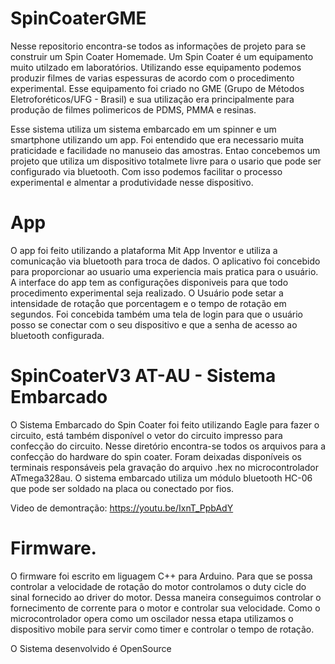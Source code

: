 # SpinCoaterGME

Nesse repositorio encontra-se todos as informações de projeto para se construir um Spin Coater Homemade.
Um Spin Coater é um equipamento muito utilzado em laboratórios. Utilizando esse equipamento podemos
produzir filmes de varias espessuras de acordo com o procedimento experimental. Esse equipamento foi criado
no GME (Grupo de Métodos Eletroforéticos/UFG - Brasil) e sua utilização era principalmente para produção de filmes
polimericos de PDMS, PMMA e resinas. 

Esse sistema utiliza um sistema embarcado em um spinner e um smartphone utilizando um app.
Foi entendido que era necessario muita praticidade e facilidade no manuseio das amostras.
Entao concebemos um projeto que utiliza um dispositivo totalmete livre para o usario que pode ser configurado
via bluetooth. Com isso podemos facilitar o processo experimental e almentar a produtividade nesse dispositivo.


# App

O app foi feito utilizando a plataforma Mit App Inventor e utiliza a comunicação via bluetooth para troca de dados.
O aplicativo foi concebido para proporcionar ao usuario uma experiencia mais pratica para o usuário.
A interface do app tem as configurações disponiveis para que todo procedimento experimental seja realizado.
O Usuário pode setar a intensidade de rotaçåo que porcentagem e o tempo de rotação em segundos.
Foi concebida também uma tela de login para que o usuário posso se conectar com o seu dispositivo e que a senha
de acesso ao bluetooth configurada.


# SpinCoaterV3 AT-AU - Sistema Embarcado


O Sistema Embarcado do Spin Coater foi feito utilizando Eagle para fazer o circuito, está também disponível o vetor do circuito impresso
para confecção do circuito. Nesse diretório encontra-se todos os arquivos para a confecção do hardware do spin coater. 
Foram deixadas disponíveis os terminais responsáveis pela gravação do arquivo .hex no microcontrolador ATmega328au. 
O sistema embarcado utiliza um módulo bluetooth HC-06 que pode ser soldado na placa ou conectado por fios.


Video de demontração:
https://youtu.be/IxnT_PpbAdY


# Firmware.

O firmware foi escrito em liguagem C++ para Arduino. Para que se possa controlar a velocidade de rotação do motor
controlamos o duty cicle do sinal fornecido ao driver do motor. Dessa maneira conseguimos controlar o fornecimento 
de corrente para o motor e controlar sua velocidade. Como o microcontrolador opera como um oscilador nessa etapa
utilizamos o dispositivo mobile para servir como timer e controlar o tempo de rotação.

O Sistema desenvolvido é OpenSource
